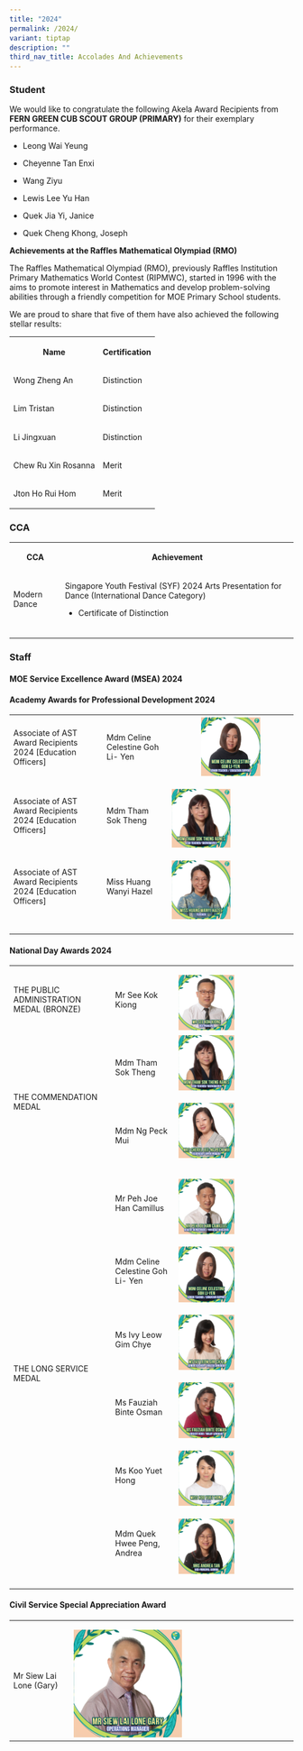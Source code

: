 ```yaml
---
title: "2024"
permalink: /2024/
variant: tiptap
description: ""
third_nav_title: Accolades And Achievements
---
```

<h3><strong>Student</strong></h3>
<p>We would like to congratulate the following Akela Award Recipients from <strong>FERN GREEN CUB SCOUT GROUP (PRIMARY)</strong> for
their exemplary performance.</p>
<ul data-tight="true" class="tight">
<li>
<p>Leong Wai Yeung</p>
</li>
<li>
<p>Cheyenne Tan Enxi</p>
</li>
<li>
<p>Wang Ziyu</p>
</li>
<li>
<p>Lewis Lee Yu Han</p>
</li>
<li>
<p>Quek Jia Yi, Janice</p>
</li>
<li>
<p>Quek Cheng Khong, Joseph</p>
</li>
</ul>
<p><strong>Achievements at the Raffles Mathematical Olympiad (RMO)</strong>
</p>
<p>The Raffles Mathematical Olympiad (RMO), previously Raffles Institution
Primary Mathematics World Contest (RIPMWC), started in 1996 with the aims
to promote interest in Mathematics and develop problem-solving abilities
through a friendly competition for MOE Primary School students.</p>
<p>We are proud to share that five of them have also achieved the following
stellar results:</p>
<table style="minWidth: 50px">
<colgroup>
<col>
<col>
</colgroup>
<tbody>
<tr>
<th rowspan="1" colspan="1">
<p>Name</p>
</th>
<th rowspan="1" colspan="1">
<p>Certification</p>
</th>
</tr>
<tr>
<td rowspan="1" colspan="1">
<p>Wong Zheng An</p>
</td>
<td rowspan="1" colspan="1">
<p>Distinction</p>
</td>
</tr>
<tr>
<td rowspan="1" colspan="1">
<p>Lim Tristan</p>
</td>
<td rowspan="1" colspan="1">
<p>Distinction</p>
</td>
</tr>
<tr>
<td rowspan="1" colspan="1">
<p>Li Jingxuan</p>
</td>
<td rowspan="1" colspan="1">
<p>Distinction</p>
</td>
</tr>
<tr>
<td rowspan="1" colspan="1">
<p>Chew Ru Xin Rosanna</p>
</td>
<td rowspan="1" colspan="1">
<p>Merit</p>
</td>
</tr>
<tr>
<td rowspan="1" colspan="1">
<p>Jton Ho Rui Hom</p>
</td>
<td rowspan="1" colspan="1">
<p>Merit</p>
</td>
</tr>
</tbody>
</table>
<h3><strong>CCA</strong></h3>
<table style="minWidth: 50px">
<colgroup>
<col>
<col>
</colgroup>
<tbody>
<tr>
<th rowspan="1" colspan="1">
<p>CCA</p>
</th>
<th rowspan="1" colspan="1">
<p>Achievement</p>
</th>
</tr>
<tr>
<td rowspan="1" colspan="1">
<p>Modern Dance</p>
</td>
<td rowspan="1" colspan="1">
<p>Singapore Youth Festival (SYF) 2024 Arts Presentation for Dance (International
Dance Category)</p>
<ul data-tight="true" class="tight">
<li>
<p>Certificate of Distinction</p>
</li>
</ul>
</td>
</tr>
<tr>
<td rowspan="1" colspan="1">
<p></p>
</td>
<td rowspan="1" colspan="1">
<p></p>
</td>
</tr>
</tbody>
</table>
<h3><strong>Staff</strong></h3>
<h4>MOE Service Excellence Award (MSEA) 2024</h4>
<p></p>
<h4>Academy Awards for Professional Development 2024</h4>
<table style="minWidth: 75px">
<colgroup>
<col>
<col>
<col>
</colgroup>
<tbody>
<tr>
<td rowspan="1" colspan="1">
<p>Associate of AST Award Recipients 2024 [Education Officers]</p>
</td>
<td rowspan="1" colspan="1">
<p>Mdm Celine Celestine Goh Li- Yen</p>
</td>
<th rowspan="1" colspan="1">
<div class="isomer-image-wrapper">
<img style="width: 50%;" height="auto" width="100%" alt="" src="/images/Awards/Mdm_Celine_Celestine_Goh_Li_Yen.jpg">
</div>
</th>
</tr>
<tr>
<td rowspan="1" colspan="1">
<p>Associate of AST Award Recipients 2024 [Education Officers]</p>
</td>
<td rowspan="1" colspan="1">
<p>Mdm Tham Sok Theng</p>
</td>
<td rowspan="1" colspan="1">
<p></p>
<div class="isomer-image-wrapper">
<img style="width: 50%;" height="auto" width="100%" alt="" src="/images/Awards/mdm tham sok theng agnes.jpg">
</div>
</td>
</tr>
<tr>
<td rowspan="1" colspan="1">
<p>Associate of AST Award Recipients 2024 [Education Officers]</p>
</td>
<td rowspan="1" colspan="1">
<p>Miss Huang Wanyi Hazel</p>
</td>
<td rowspan="1" colspan="1">
<p></p>
<div class="isomer-image-wrapper">
<img style="width: 50%;" height="auto" width="100%" alt="" src="/images/Awards/Miss_Huang_Wanyi_Hazel.jpg">
</div>
</td>
</tr>
<tr>
<td rowspan="1" colspan="1">
<p></p>
</td>
<td rowspan="1" colspan="1">
<p></p>
</td>
<td rowspan="1" colspan="1">
<p></p>
</td>
</tr>
</tbody>
</table>
<p></p>
<h4>National Day Awards 2024</h4>
<table style="minWidth: 75px">
<colgroup>
<col>
<col>
<col>
</colgroup>
<tbody>
<tr>
<td rowspan="1" colspan="1">
<p>THE PUBLIC ADMINISTRATION MEDAL (BRONZE)</p>
</td>
<td rowspan="1" colspan="1">
<p>Mr See Kok Kiong</p>
</td>
<td rowspan="1" colspan="1">
<p></p>
<div class="isomer-image-wrapper">
<img style="width: 50%;" height="auto" width="100%" alt="" src="/images/School Leaders/See Kok Kiong.jpg">
</div>
</td>
</tr>
<tr>
<td rowspan="2" colspan="1">
<p>THE COMMENDATION MEDAL</p>
</td>
<td rowspan="1" colspan="1">
<p>Mdm Tham Sok Theng</p>
</td>
<td rowspan="1" colspan="1">
<div class="isomer-image-wrapper">
<img style="width: 50%;" height="auto" width="100%" alt="" src="/images/Awards/mdm tham sok theng agnes.jpg">
</div>
<p></p>
</td>
</tr>
<tr>
<td rowspan="1" colspan="1">
<p>Mdm Ng Peck Mui</p>
</td>
<td rowspan="1" colspan="1">
<div class="isomer-image-wrapper">
<img style="width: 50%;" height="auto" width="100%" alt="" src="/images/Awards/Mrs_Lee_Ng_Peck_Mui_Cheryl.jpg">
</div>
<p></p>
</td>
</tr>
<tr>
<td rowspan="6" colspan="1">
<p>THE LONG SERVICE MEDAL</p>
</td>
<td rowspan="1" colspan="1">
<p>Mr Peh Joe Han Camillus</p>
</td>
<td rowspan="1" colspan="1">
<p></p>
<div class="isomer-image-wrapper">
<img style="width: 50%;" height="auto" width="100%" alt="" src="/images/Awards/Mr_Peh_Joe_Han_Camillus.jpg">
</div>
</td>
</tr>
<tr>
<td rowspan="1" colspan="1">
<p>Mdm Celine Celestine Goh Li- Yen</p>
</td>
<td rowspan="1" colspan="1">
<p></p>
<div class="isomer-image-wrapper">
<img style="width: 50%;" height="auto" width="100%" alt="" src="/images/Awards/Mdm_Celine_Celestine_Goh_Li_Yen.jpg">
</div>
</td>
</tr>
<tr>
<td rowspan="1" colspan="1">
<p>Ms Ivy Leow Gim Chye</p>
</td>
<td rowspan="1" colspan="1">
<p></p>
<div class="isomer-image-wrapper">
<img style="width: 50%;" height="auto" width="100%" alt="" src="/images/Awards/Ms_Ivy_Leow_Gim_Chye.jpg">
</div>
</td>
</tr>
<tr>
<td rowspan="1" colspan="1">
<p>Ms Fauziah Binte Osman</p>
</td>
<td rowspan="1" colspan="1">
<p></p>
<div class="isomer-image-wrapper">
<img style="width: 50%;" height="auto" width="100%" alt="" src="/images/Awards/Ms_Fauziah_Binte_Osman.jpg">
</div>
</td>
</tr>
<tr>
<td rowspan="1" colspan="1">
<p>Ms Koo Yuet Hong</p>
</td>
<td rowspan="1" colspan="1">
<p></p>
<div class="isomer-image-wrapper">
<img style="width: 50%;" height="auto" width="100%" alt="" src="/images/Awards/Miss_Koo_Yuet_Hong.jpg">
</div>
</td>
</tr>
<tr>
<td rowspan="1" colspan="1">
<p>Mdm Quek Hwee Peng, Andrea</p>
</td>
<td rowspan="1" colspan="1">
<p></p>
<div class="isomer-image-wrapper">
<img style="width: 50%;" height="auto" width="100%" alt="" src="/images/Awards/Mdm_Quek_Hwee_Peng_Andrea.jpg">
</div>
</td>
</tr>
<tr>
<td rowspan="1" colspan="1">
<p></p>
</td>
<td rowspan="1" colspan="1">
<p></p>
</td>
<td rowspan="1" colspan="1">
<p></p>
</td>
</tr>
</tbody>
</table>
<h4>Civil Service Special Appreciation Award</h4>
<table style="minWidth: 50px">
<colgroup>
<col>
<col>
</colgroup>
<tbody>
<tr>
<td rowspan="1" colspan="1">
<p>Mr Siew Lai Lone (Gary)</p>
</td>
<td rowspan="1" colspan="1">
<p></p>
<div class="isomer-image-wrapper">
<img style="width: 50%;" height="auto" width="100%" alt="" src="/images/Awards/mr siew lai lone gary.jpg">
</div>
</td>
</tr>
</tbody>
</table>
<p></p>